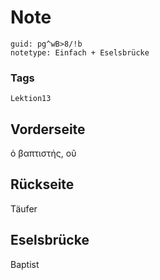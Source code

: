 # Note
```
guid: pg^wB>8/!b
notetype: Einfach + Eselsbrücke
```

### Tags
```
Lektion13
```

## Vorderseite
ὁ βαπτιστής, οῦ

## Rückseite
Täufer

## Eselsbrücke
Baptist
